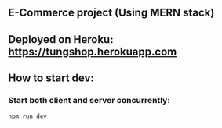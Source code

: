 ## E-Commerce project (Using MERN stack)
## Deployed on Heroku: https://tungshop.herokuapp.com

## How to start dev:
### Start both client and server concurrently:
   `npm run dev`
